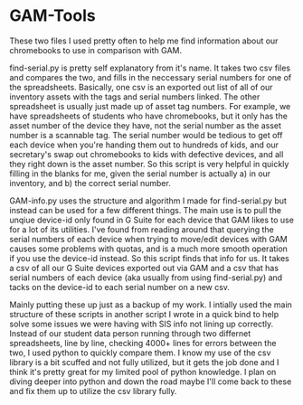 # GAM-Tools

These two files I used pretty often to help me find information about our chromebooks to use in comparison with GAM. 

find-serial.py is pretty self explanatory from it's name. It takes two csv files and compares the two, and fills in the neccessary serial numbers for one of the spreadsheets. Basically, one csv is an exported out list of all of our inventory assets with the tags and serial numbers linked. The other spreadsheet is usually just made up of asset tag numbers. For example, we have spreadsheets of students who have chromebooks, but it only has the asset number of the device they have, not the serial number as the asset number is a scannable tag. The serial number would be tedious to get off each device when you're handing them out to hundreds of kids, and our secretary's swap out chromebooks to kids with defective devices, and all they right down is the asset number. So this script is very helpful in quickly filling in the blanks for me, given the serial number is actually a) in our inventory, and b) the correct serial number.

GAM-info.py uses the structure and algorithm I made for find-serial.py but instead can be used for a few different things. The main use is to pull the unqiue device-id only found in G Suite for each device that GAM likes to use for a lot of its utilities. I've found from reading around that querying the serial numbers of each device when trying to move/edit devices with GAM causes some problems with quotas, and is a much more smooth operation if you use the device-id instead. So this script finds that info for us. It takes a csv of all our G Suite devices exported out via GAM and a csv that has serial numbers of each device (aka usually from using find-serial.py) and tacks on the device-id to each serial number on a new csv.

Mainly putting these up just as a backup of my work. I intially used the main structure of these scripts in another script I wrote in a quick bind to help solve some issues we were having with SIS info not lining up correctly. Instead of our student data person running through two differnet spreadsheets, line by line, checking 4000+ lines for errors between the two, I used python to quickly compare them. I know my use of the csv library is a bit scuffed and not fully utilized, but it gets the job done and I think it's pretty great for my limited pool of python knowledge. I plan on diving deeper into python and down the road maybe I'll come back to these and fix them up to utilize the csv library fully.
